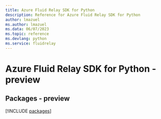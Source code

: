```yaml
---
title: Azure Fluid Relay SDK for Python
description: Reference for Azure Fluid Relay SDK for Python
author: lmazuel
ms.author: lmazuel
ms.data: 06/07/2023
ms.topic: reference
ms.devlang: python
ms.service: fluidrelay
---
```

# Azure Fluid Relay SDK for Python - preview
## Packages - preview
[!INCLUDE [packages](fluid-relay-index.md)]